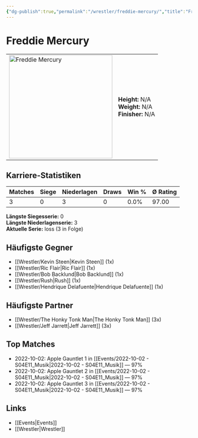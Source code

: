 ```yaml
---
{"dg-publish":true,"permalink":"/wrestler/freddie-mercury/","title":"Freddie Mercury","tags":["wrestler"],"noteIcon":""}
---
```



# Freddie Mercury

<table>
        <tr>
        <td><img src="https://github.com/CptSpaulding1980/choke-slam-wrestling/releases/download/images/Freddie_Mercury.png" width="280" alt="Freddie Mercury"></td>
        <td>
        <b>Height:</b> N/A<br>
        <b>Weight:</b> N/A<br>
        <b>Finisher:</b> N/A<br>
        </td>
        </tr>
        </table>
        
## Karriere-Statistiken

| Matches | Siege | Niederlagen | Draws | Win % | Ø Rating |
|---------|-------|-------------|-------|-------|-----------|
| 3 | 0 | 3 | 0 | 0.0% | 97.00 |

**Längste Siegesserie:** 0<br>**Längste Niederlagenserie:** 3<br>**Aktuelle Serie:** loss (3 in Folge)


## Häufigste Gegner
- [[Wrestler/Kevin Steen\|Kevin Steen]] (1x)
- [[Wrestler/Ric Flair\|Ric Flair]] (1x)
- [[Wrestler/Bob Backlund\|Bob Backlund]] (1x)
- [[Wrestler/Rush\|Rush]] (1x)
- [[Wrestler/Hendrique Delafuente\|Hendrique Delafuente]] (1x)

## Häufigste Partner
- [[Wrestler/The Honky Tonk Man\|The Honky Tonk Man]] (3x)
- [[Wrestler/Jeff Jarrett\|Jeff Jarrett]] (3x)

## Top Matches
- 2022-10-02: Apple Gauntlet 1 in [[Events/2022-10-02 - S04E11_Musik\|2022-10-02 - S04E11_Musik]] — 97%
- 2022-10-02: Apple Gauntlet 2 in [[Events/2022-10-02 - S04E11_Musik\|2022-10-02 - S04E11_Musik]] — 97%
- 2022-10-02: Apple Gauntlet 3 in [[Events/2022-10-02 - S04E11_Musik\|2022-10-02 - S04E11_Musik]] — 97%

## Links
- [[Events\|Events]]
- [[Wrestler\|Wrestler]]
